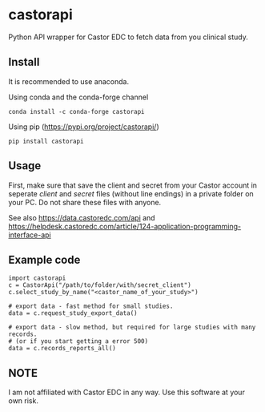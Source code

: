 # castorapi
Python API wrapper for Castor EDC to fetch data from you clinical study.

## Install
It is recommended to use anaconda.

Using conda and the conda-forge channel

    conda install -c conda-forge castorapi

Using pip (https://pypi.org/project/castorapi/)

    pip install castorapi

## Usage
First, make sure that save the client and secret from your Castor account in 
seperate *client* and *secret* files (without line endings) in a private 
folder on your PC. Do not share these files with anyone.    

See also https://data.castoredc.com/api and https://helpdesk.castoredc.com/article/124-application-programming-interface-api

## Example code
    import castorapi
    c = CastorApi("/path/to/folder/with/secret_client")
    c.select_study_by_name("<castor_name_of_your_study>")
    
    # export data - fast method for small studies.
    data = c.request_study_export_data() 
    
    # export data - slow method, but required for large studies with many records.
    # (or if you start getting a error 500)
    data = c.records_reports_all()

## NOTE
I am not affiliated with Castor EDC in any way. Use this software at your own risk.

